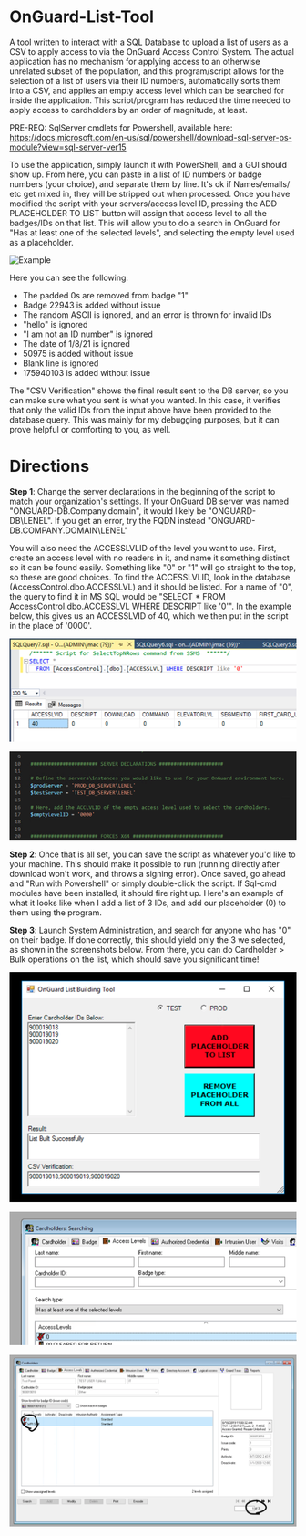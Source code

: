 # OnGuard-List-Tool

A tool written to interact with a SQL Database to upload a list of users as a CSV to apply access to via the OnGuard Access Control System. The actual application has no mechanism for applying access to an otherwise unrelated subset of the population, and this program/script allows for the selection of a list of users via their ID numbers, automatically sorts them into a CSV, and applies an empty access level which can be searched for inside the application. This script/program has reduced the time needed to apply access to cardholders by an order of magnitude, at least.  

PRE-REQ: SqlServer cmdlets for Powershell, available here: https://docs.microsoft.com/en-us/sql/powershell/download-sql-server-ps-module?view=sql-server-ver15

To use the application, simply launch it with PowerShell, and a GUI should show up. From here, you can paste in a list of ID numbers or badge numbers (your choice), and separate them by line. It's ok if Names/emails/ etc get mixed in, they will be stripped out when processed. Once you have modified the script with your servers/access level ID, pressing the ADD PLACEHOLDER TO LIST button will assign that access level to all the badges/IDs on that list. This will allow you to do a search in OnGuard for "Has at least one of the selected levels", and selecting the empty level used as a placeholder. 

![Example](https://github.com/jmac5/Portfolio/blob/master/OnGuard%20DB%20Tool%20Screenshot.png)

Here you can see the following:

* The padded 0s are removed from badge "1"
* Badge 22943 is added without issue
* The random ASCII is ignored, and an error is thrown for invalid IDs
* "hello" is ignored
* "I am not an ID number" is ignored
* The date of 1/8/21 is ignored
* 50975 is added without issue
* Blank line is ignored
* 175940103 is added without issue

The "CSV Verification" shows the final result sent to the DB server, so you can make sure what you sent is what you wanted. In this case, it verifies that only the valid IDs from the input above have been provided to the database query. This was mainly for my debugging purposes, but it can prove helpful or comforting to you, as well. 

# Directions

**Step 1**: Change the server declarations in the beginning of the script to match your organization's settings. If your OnGuard DB server was named "ONGUARD-DB.Company.domain", it would likely be "ONGUARD-DB\LENEL". If you get an error, try the FQDN instead "ONGUARD-DB.COMPANY.DOMAIN\LENEL" 

You will also need the ACCESSLVLID of the level you want to use. First, create an access level with no readers in it, and name it something distinct so it can be found easily. Something like "0" or "1" will go straight to the top, so these are good choices. To find the ACCESSLVLID, look in the database (AccessControl.dbo.ACCESSLVL) and it should be listed. For a name of "0", the query to find it in MS SQL would be "SELECT * FROM AccessControl.dbo.ACCESSLVL WHERE DESCRIPT like '0'". In the example below, this gives us an ACCESSLVID of 40, which we then put in the script in the place of '0000'. 

![Example7](https://github.com/jmac5/OnGuard-List-Tool/blob/main/Tool%20Screenshots/Screen%20Shot%202021-01-11%20at%208.32.35%20AM.png)

![Example2](https://github.com/jmac5/OnGuard-List-Tool/blob/main/Tool%20Screenshots/Screen%20Shot%202021-01-11%20at%208.12.06%20AM.png)

**Step 2**: Once that is all set, you can save the script as whatever you'd like to your machine. This should make it possible to run (running directly after download won't work, and throws a signing error). Once saved, go ahead and "Run with Powershell" or simply double-click the script. If Sql-cmd modules have been installed, it should fire right up. Here's an example of what it looks like when I add a list of 3 IDs, and add our placeholder (0) to them using the program.

**Step 3**: Launch System Administration, and search for anyone who has "0" on their badge. If done correctly, this should yield only the 3 we selected, as shown in the screenshots below. From there, you can do Cardholder > Bulk operations on the list, which should save you significant time! 

![Example4](https://github.com/jmac5/OnGuard-List-Tool/blob/main/Tool%20Screenshots/Screen%20Shot%202021-01-11%20at%208.22.35%20AM.png)

![Example5](https://github.com/jmac5/OnGuard-List-Tool/blob/main/Tool%20Screenshots/Screen%20Shot%202021-01-11%20at%208.23.18%20AM.png)

![Example6](https://github.com/jmac5/OnGuard-List-Tool/blob/main/Tool%20Screenshots/Screen%20Shot%202021-01-11%20at%208.24.16%20AM.png)
